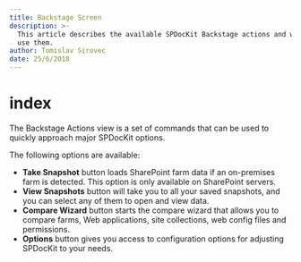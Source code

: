 ```yaml
---
title: Backstage Screen
description: >-
  This article describes the available SPDocKit Backstage actions and when to
  use them.
author: Tomislav Sirovec
date: 25/6/2018
---
```


# index

The Backstage Actions view is a set of commands that can be used to quickly approach major SPDocKit options.

The following options are available:

* **Take Snapshot** button loads SharePoint farm data if an on-premises farm is detected. This option is only available on SharePoint servers.
* **View Snapshots** button will take you to all your saved snapshots, and you can select any of them to open and view data.
* **Compare Wizard** button starts the compare wizard that allows you to compare farms, Web applications, site collections, web config files and permissions.
* **Options** button gives you access to configuration options for adjusting SPDocKit to your needs.

